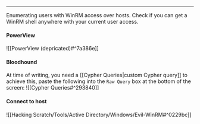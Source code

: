 -- -
Enumerating users with WinRM access over hosts. Check if you can get a WinRM shell anywhere with your current user access. 
#### PowerView
![[PowerView (depricated)#^7a386e]]
#### Bloodhound
At time of writing, you need a [[Cypher Queries|custom Cypher query]] to achieve this, paste the following into the `Raw Query` box at the bottom of the screen:
![[Cypher Queries#^293840]]
#### Connect to host
![[Hacking Scratch/Tools/Active Directory/Windows/Evil-WinRM#^0229bc]]